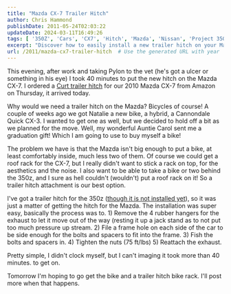 ```yaml
---
title: "Mazda CX-7 Trailer Hitch"
author: Chris Hammond
publishDate: 2011-05-24T02:03:22
updateDate: 2024-03-11T16:49:26
tags: [ '350Z', 'Cars', 'CX7', 'Hitch', 'Mazda', 'Nissan', 'Project 350Z', 'Project350z', 'Project350zcom', 'Trailer', 'Trailer Hitch' ]
excerpt: "Discover how to easily install a new trailer hitch on your Mazda CX-7 in just 40 minutes! An ideal solution for transporting bicycles without the need for a roof rack."
url: /2011/mazda-cx7-trailer-hitch  # Use the generated URL with year
---
```

<p>This evening, after work and taking Pylon to the vet (he's got a ulcer or something in his eye) I took 40 minutes to put the new hitch on the Mazda CX-7. I ordered a <a href="https://www.amazon.com/gp/product/B001EP0GTA/ref=as_li_ss_tl?ie=UTF8&amp;tag=chrishammondc-20&amp;linkCode=as2&amp;camp=217145&amp;creative=399349&amp;creativeASIN=B001EP0GTA" target="_blank">Curt trailer hitch</a> for our 2010 Mazda CX-7 from Amazon on Thursday, it arrived today.</p>  <p>Why would we need a trailer hitch on the Mazda? Bicycles of course! A couple of weeks ago we got Natalie a new bike, a hybrid, a Cannondale Quick CX-3. I wanted to get one as well, but we decided to hold off a bit as we planned for the move. Well, my wonderful Auntie Carol sent me a graduation gift! Which I am going to use to buy myself a bike!</p>  <p>The problem we have is that the Mazda isn't big enough to put a bike, at least comfortably inside, much less two of them. Of course we could get a roof rack for the CX-7, but I really didn't want to stick a rack on top, for the aesthetics and the noise. I also want to be able to take a bike or two behind the 350z, and I sure as hell couldn't (wouldn't) put a roof rack on it! So a trailer hitch attachment is our best option.</p>  <p>I've got a trailer hitch for the 350z (<a href="https://www.project350z.com/Articles/itemId/490/350z-Trailer-Hitch-Take-2.aspx" target="_blank">though it is not installed yet</a>), so it was just a matter of getting the hitch for the Mazda. The installation was super easy, basically the process was to. 1) Remove the 4 rubber hangers for the exhaust to let it move out of the way (resting it up a jack stand as to not put too much pressure up stream. 2) File a frame hole on each side of the car to be side enough for the bolts and spacers to fit into the frame. 3) Fish the bolts and spacers in. 4) Tighten the nuts (75 ft/lbs) 5) Reattach the exhaust.</p>  <p>Pretty simple, I didn't clock myself, but I can't imaging it took more than 40 minutes. to get on.</p>  <p>Tomorrow I'm hoping to go get the bike and a trailer hitch bike rack. I'll post more when that happens.</p> 


